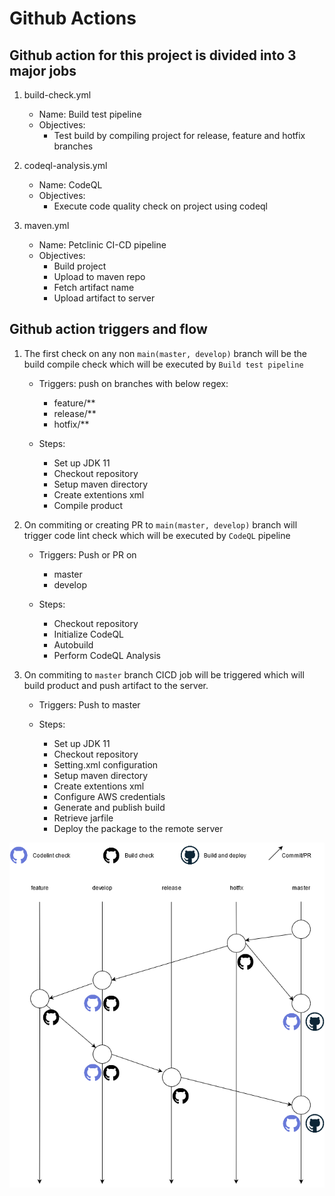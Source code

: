# Github Actions

## Github action for this project is divided into 3 major jobs
1. build-check.yml
    - Name: Build test pipeline
    - Objectives:
        - Test build by compiling project for release, feature and hotfix branches

2. codeql-analysis.yml
    - Name: CodeQL
    - Objectives:
        - Execute code quality check on project using codeql

3. maven.yml
    - Name: Petclinic CI-CD pipeline
    - Objectives:
        - Build project
        - Upload to maven repo
        - Fetch artifact name
        - Upload artifact to server

## Github action triggers and flow 

1. The first check on any non `main(master, develop)` branch will be the build compile check which will be executed by `Build test pipeline`
    
    - Triggers: push on branches with below regex:
        - feature/**
        - release/**
        - hotfix/**
    
    - Steps:
    
        - Set up JDK 11
        - Checkout repository
        - Setup maven directory
        - Create extentions xml
        - Compile product

2. On commiting or creating PR to `main(master, develop)` branch will trigger code lint check which will be executed by `CodeQL` pipeline

    - Triggers: Push or PR on
        - master
        - develop

    - Steps:
        
        - Checkout repository
        - Initialize CodeQL
        - Autobuild
        - Perform CodeQL Analysis

3. On commiting to `master` branch CICD job will be triggered which will build product and push artifact to the server.

    - Triggers: Push to master

    - Steps:

        - Set up JDK 11
        - Checkout repository
        - Setting.xml configuration
        - Setup maven directory
        - Create extentions xml
        - Configure AWS credentials
        - Generate and publish build
        - Retrieve jarfile
        - Deploy the package to the remote server


![githubactions.png](githubactions.png)